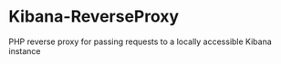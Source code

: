 # Kibana-ReverseProxy
PHP reverse proxy for passing requests to a locally accessible Kibana instance
